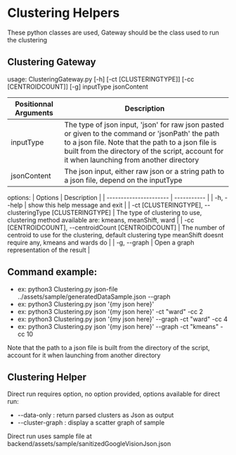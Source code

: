 # Clustering Helpers

These python classes are used, Gateway should be the class used to run the clustering

## Clustering Gateway

usage: ClusteringGateway.py [-h] [-ct [CLUSTERINGTYPE]] [-cc [CENTROIDCOUNT]] [-g] inputType jsonContent

| Positionnal Arguments       | Description |
| -------------------- | ----------- |
| inputType            | The type of json input, 'json' for raw json pasted or given to the command or 'jsonPath' the path to a json file. Note that the path to a json file is built from the directory of the script, account for it when launching from another directory |
|  jsonContent      |     The json input, either raw json or a string path to a json file, depend on the inputType |

options:
| Options                | Description |
| ---------------------- | ----------- |
|  -h, --help            | show this help message and exit |
|  -ct [CLUSTERINGTYPE], --clusteringType [CLUSTERINGTYPE] | The type of clustering to use, clustering method available are: kmeans, meanShift, ward |
|  -cc [CENTROIDCOUNT], --centroidCount [CENTROIDCOUNT] | The number of centroid to use for the clustering, default clustering type meanShift doesnt require any, kmeans and wards do |
|  -g, --graph           |     Open a graph representation of the result |
      

## Command example: 
- ex: python3 Clustering.py json-file ../assets/sample/generatedDataSample.json --graph
- ex: python3 Clustering.py json '{my json here}'
- ex: python3 Clustering.py json '{my json here}' -ct "ward" -cc 2
- ex: python3 Clustering.py json '{my json here}' --graph -ct "ward" -cc 4 
- ex: python3 Clustering.py json '{my json here}' --graph -ct "kmeans" -cc 10

Note that the path to a json file is built from the directory of the script, account for it when launching from another directory

## Clustering Helper

Direct run requires option, no option provided, options available for direct run:

- --data-only : return parsed clusters as Json as output
- --cluster-graph : display a scatter graph of sample 

Direct run uses sample file at backend/assets/sample/sanitizedGoogleVisionJson.json
